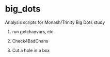 # big_dots
Analysis scripts for Monash/Trinity Big Dots study

1. run getchanvars, etc.

2. Check4BadChans

3. Cut a hole in a box